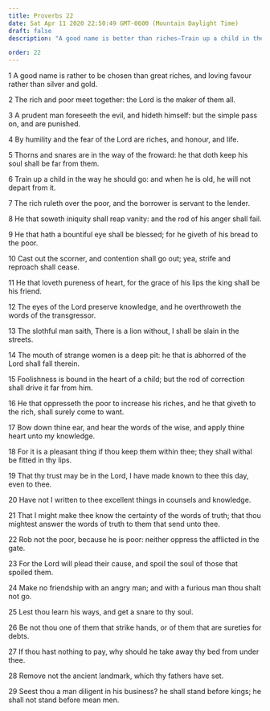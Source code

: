 ```yaml
---
title: Proverbs 22
date: Sat Apr 11 2020 22:50:49 GMT-0600 (Mountain Daylight Time)
draft: false
description: "A good name is better than riches—Train up a child in the way he should go."

order: 22
---
```

    
1 A good name is rather to be chosen than great riches, and loving favour rather than silver and gold.

2 The rich and poor meet together: the Lord is the maker of them all.

3 A prudent man foreseeth the evil, and hideth himself: but the simple pass on, and are punished.

4 By humility and the fear of the Lord are riches, and honour, and life.

5 Thorns and snares are in the way of the froward: he that doth keep his soul shall be far from them.

6 Train up a child in the way he should go: and when he is old, he will not depart from it.

7 The rich ruleth over the poor, and the borrower is servant to the lender.

8 He that soweth iniquity shall reap vanity: and the rod of his anger shall fail.

9 He that hath a bountiful eye shall be blessed; for he giveth of his bread to the poor.

10 Cast out the scorner, and contention shall go out; yea, strife and reproach shall cease.

11 He that loveth pureness of heart, for the grace of his lips the king shall be his friend.

12 The eyes of the Lord preserve knowledge, and he overthroweth the words of the transgressor.

13 The slothful man saith, There is a lion without, I shall be slain in the streets.

14 The mouth of strange women is a deep pit: he that is abhorred of the Lord shall fall therein.

15 Foolishness is bound in the heart of a child; but the rod of correction shall drive it far from him.

16 He that oppresseth the poor to increase his riches, and he that giveth to the rich, shall surely come to want.

17 Bow down thine ear, and hear the words of the wise, and apply thine heart unto my knowledge.

18 For it is a pleasant thing if thou keep them within thee; they shall withal be fitted in thy lips.

19 That thy trust may be in the Lord, I have made known to thee this day, even to thee.

20 Have not I written to thee excellent things in counsels and knowledge.

21 That I might make thee know the certainty of the words of truth; that thou mightest answer the words of truth to them that send unto thee.

22 Rob not the poor, because he is poor: neither oppress the afflicted in the gate.

23 For the Lord will plead their cause, and spoil the soul of those that spoiled them.

24 Make no friendship with an angry man; and with a furious man thou shalt not go.

25 Lest thou learn his ways, and get a snare to thy soul.

26 Be not thou one of them that strike hands, or of them that are sureties for debts.

27 If thou hast nothing to pay, why should he take away thy bed from under thee.

28 Remove not the ancient landmark, which thy fathers have set.

29 Seest thou a man diligent in his business? he shall stand before kings; he shall not stand before mean men.
